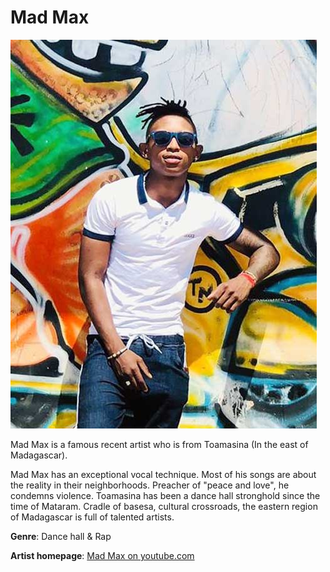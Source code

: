 # Mad Max

![mad-max](mad-max.jpg)

Mad Max is a famous recent artist who is from Toamasina (In the east of Madagascar).

Mad Max has an exceptional vocal technique. Most of his songs are about the reality in their neighborhoods. Preacher of "peace and love", he condemns violence. Toamasina has been a dance hall stronghold since the time of Mataram. Cradle of basesa, cultural crossroads, the eastern region of Madagascar is full of talented artists.

**Genre**: Dance hall & Rap

**Artist homepage**: [Mad Max on youtube.com](https://www.youtube.com/watch?v=vqG2_cSBcz8)
